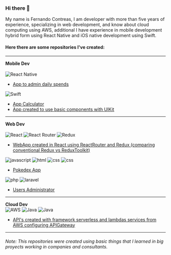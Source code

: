 ### Hi there 👋

<!--
**frcho10/frcho10** is a ✨ _special_ ✨ repository because its `README.md` (this file) appears on your GitHub profile.

Here are some ideas to get you started:

- 🔭 I’m currently working on ...
- 🌱 I’m currently learning ...
- 👯 I’m looking to collaborate on ...
- 🤔 I’m looking for help with ...
- 💬 Ask me about ...
- 📫 How to reach me: ...
- 😄 Pronouns: ...
- ⚡ Fun fact: ...
-->

My name is Fernando Contreas, I am developer with more than five years of experience, specializing in web development, and know about cloud computing using AWS, additional I have experience in mobile development hybrid form using React Native and iOS native development using Swift.

#### **Here there are some repositories I've created:**
---
**Mobile Dev** <br> <br>
![React Native](https://img.shields.io/badge/React_Native-20232A?style=for-the-badge&logo=react&logoColor=61DAFB)
- [App to admin daily spends](https://github.com/frcho10/appGestionGastosJs.git)

![Swift](https://img.shields.io/badge/Swift-FA7343?style=for-the-badge&logo=swift&logoColor=white)
- [App Calculator](https://github.com/frcho10/calculatorReplica/tree/main)
- [App created to use basic components with UIKit](https://github.com/frcho10/appIosBasicComponents.git)
---
**Web Dev** <br> <br>
![React](https://img.shields.io/badge/React-20232A?style=for-the-badge&logo=react&logoColor=61DAFB)
![React Router](https://img.shields.io/badge/React_Router-CA4245?style=for-the-badge&logo=react-router&logoColor=white)
![Redux](https://img.shields.io/badge/Redux-593D88?style=for-the-badge&logo=redux&logoColor=white)

- [WebApp created in React using ReactRouter and Redux (comparing conventional Redux vs ReduxToolkit)](https://github.com/frcho10/redux-react-antd.git)<br>

![javascript](https://img.shields.io/badge/JavaScript-F7DF1E?style=for-the-badge&logo=javascript&logoColor=black)
![html](https://img.shields.io/badge/HTML-239120?style=for-the-badge&logo=html5&logoColor=white)
![css](https://img.shields.io/badge/CSS-239120?&style=for-the-badge&logo=css3&logoColor=white)
![css](https://img.shields.io/badge/Bootstrap-563D7C?style=for-the-badge&logo=bootstrap&logoColor=white)
- [Pokedex App](https://github.com/frcho10/ejercicioPokedex.git)

![php](https://img.shields.io/badge/PHP-777BB4?style=for-the-badge&logo=php&logoColor=white)
![laravel](https://img.shields.io/badge/Laravel-FF2D20?style=for-the-badge&logo=laravel&logoColor=white)
- [Users Administrator](https://github.com/frcho10/adminUsersPhp)

---
**Cloud Dev** <br>
![AWS](https://img.shields.io/badge/Amazon_AWS-FF9900?style=for-the-badge&logo=amazonaws&logoColor=white)
![Java](https://img.shields.io/badge/Java-ED8B00?style=for-the-badge&logo=openjdk&logoColor=white)
![Java](https://img.shields.io/badge/Spring-6DB33F?style=for-the-badge&logo=spring&logoColor=white)
- [API's created with framework serverless and lambdas services from AWS configuring APIGateway](https://github.com/frcho10/serverless-java.git)
---
###### Note: This repositories were created using basic things that I learned in big proyects working in companies and consultants.
